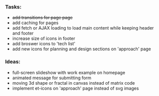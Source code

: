 ### Tasks:
- ~~add transitions for page page~~
- add caching for pages
- add fetch or AJAX loading to load main content while keeping header and footer
- increase size of icons in footer
- add broswer icons to 'tech list'
- add new icons for planning and design sections on 'approach' page

### Ideas:
- full-screen slideshow with work example on homepage
- animated message for submitting form
- moving 3d shape or fractal in canvas instead of matrix code
- implement et-icons on 'approach' page instead of svg images
